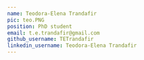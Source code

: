 ```yaml
---
name: Teodora-Elena Trandafir
pic: teo.PNG
position: PhD student
email: t.e.trandafir@gmail.com
github_username: TETrandafir
linkedin_username: Teodora-Elena Trandafir
---
```

